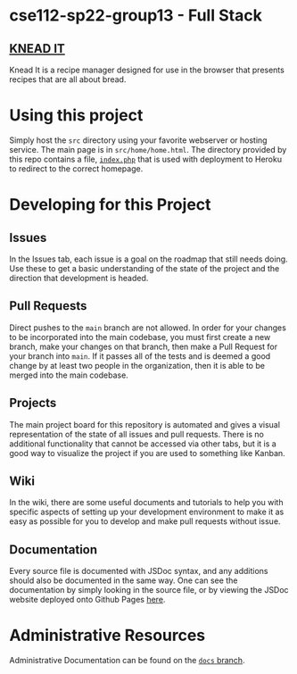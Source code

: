 # cse112-sp22-group13 - Full Stack

## [KNEAD IT](https://knead-it.herokuapp.com)
Knead It is a recipe manager designed for use in the browser that presents recipes that are all about bread. 

# Using this project
Simply host the `src` directory using your favorite webserver or hosting service. The main page is in `src/home/home.html`. The
directory provided by this repo contains a file, [`index.php`](src/index.php) that is used with deployment to Heroku to redirect
to the correct homepage.

# Developing for this Project

## Issues
In the Issues tab, each issue is a goal on the roadmap that still needs doing. Use these to get a basic understanding of the
state of the project and the direction that development is headed.

## Pull Requests
Direct pushes to the `main` branch are not allowed. In order for your changes to be incorporated into the main codebase, you must
first create a new branch, make your changes on that branch, then make a Pull Request for your branch into `main`. If it passes
all of the tests and is deemed a good change by at least two people in the organization, then it is able to be merged into the
main codebase.

## Projects
The main project board for this repository is automated and gives a visual representation of the state of all issues and pull requests.
There is no additional functionality that cannot be accessed via other tabs, but it is a good way to visualize the project if
you are used to something like Kanban.

## Wiki
In the wiki, there are some useful documents and tutorials to help you with specific aspects of setting up your development
environment to make it as easy as possible for you to develop and make pull requests without issue.

## Documentation
Every source file is documented with JSDoc syntax, and any additions should also be documented in the same way. One can see the documentation
by simply looking in the source file, or by viewing the JSDoc website deployed onto Github Pages [here](https://cse112-sp22-group13.github.io/cse112-sp22-group13/).

# Administrative Resources

Administrative Documentation can be found on the [`docs` branch](https://github.com/cse112-sp22-group13/cse112-sp22-group13/tree/docs).